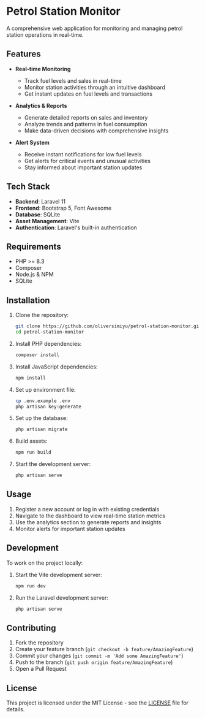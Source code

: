 # Petrol Station Monitor

A comprehensive web application for monitoring and managing petrol station operations in real-time.

## Features

- **Real-time Monitoring**
  - Track fuel levels and sales in real-time
  - Monitor station activities through an intuitive dashboard
  - Get instant updates on fuel levels and transactions

- **Analytics & Reports**
  - Generate detailed reports on sales and inventory
  - Analyze trends and patterns in fuel consumption
  - Make data-driven decisions with comprehensive insights

- **Alert System**
  - Receive instant notifications for low fuel levels
  - Get alerts for critical events and unusual activities
  - Stay informed about important station updates

## Tech Stack

- **Backend**: Laravel 11
- **Frontend**: Bootstrap 5, Font Awesome
- **Database**: SQLite
- **Asset Management**: Vite
- **Authentication**: Laravel's built-in authentication

## Requirements

- PHP >= 8.3
- Composer
- Node.js & NPM
- SQLite

## Installation

1. Clone the repository:
   ```bash
   git clone https://github.com/oliversimiyu/petrol-station-monitor.git
   cd petrol-station-monitor
   ```

2. Install PHP dependencies:
   ```bash
   composer install
   ```

3. Install JavaScript dependencies:
   ```bash
   npm install
   ```

4. Set up environment file:
   ```bash
   cp .env.example .env
   php artisan key:generate
   ```

5. Set up the database:
   ```bash
   php artisan migrate
   ```

6. Build assets:
   ```bash
   npm run build
   ```

7. Start the development server:
   ```bash
   php artisan serve
   ```

## Usage

1. Register a new account or log in with existing credentials
2. Navigate to the dashboard to view real-time station metrics
3. Use the analytics section to generate reports and insights
4. Monitor alerts for important station updates

## Development

To work on the project locally:

1. Start the Vite development server:
   ```bash
   npm run dev
   ```

2. Run the Laravel development server:
   ```bash
   php artisan serve
   ```

## Contributing

1. Fork the repository
2. Create your feature branch (`git checkout -b feature/AmazingFeature`)
3. Commit your changes (`git commit -m 'Add some AmazingFeature'`)
4. Push to the branch (`git push origin feature/AmazingFeature`)
5. Open a Pull Request

## License

This project is licensed under the MIT License - see the [LICENSE](LICENSE) file for details.
